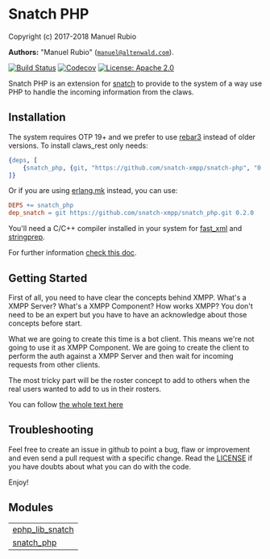 

# Snatch PHP #

Copyright (c) 2017-2018 Manuel Rubio

__Authors:__ "Manuel Rubio" ([`manuel@altenwald.com`](mailto:manuel@altenwald.com)).

[![Build Status](https://img.shields.io/travis/snatch-xmpp/snatch_php/master.svg)](https://travis-ci.org/snatch-xmpp/snatch_php)
[![Codecov](https://img.shields.io/codecov/c/github/snatch-xmpp/snatch_php.svg)](https://codecov.io/gh/snatch-xmpp/snatch_php)
[![License: Apache 2.0](https://img.shields.io/github/license/snatch-xmpp/snatch_php.svg)](https://raw.githubusercontent.com/snatch-xmpp/snatch_php/master/LICENSE)

Snatch PHP is an extension for [snatch](https://github.com/snatch-xmpp/snatch) to provide to the system of a way use PHP to handle the incoming information from the claws.

Installation
------------

The system requires OTP 19+ and we prefer to use [rebar3](http://www.rebar3.org) instead of older versions. To install claws_rest only needs:

```erlang
{deps, [
    {snatch_php, {git, "https://github.com/snatch-xmpp/snatch-php", "0.2.0"}}
]}
```

Or if you are using [erlang.mk](https://erlang.mk) instead, you can use:

```Makefile
DEPS += snatch_php
dep_snatch = git https://github.com/snatch-xmpp/snatch_php.git 0.2.0
```

You'll need a C/C++ compiler installed in your system for [fast_xml](https://github.com/processone/fast_xml) and [stringprep](https://github.com/processone/stringprep).

For further information [check this doc](doc/how-to/snatch_php.md).

Getting Started
---------------

First of all, you need to have clear the concepts behind XMPP. What's a XMPP Server? What's a XMPP Component? How works XMPP? You don't need to be an expert but you have to have an acknowledge about those concepts before start.

What we are going to create this time is a bot client. This means we're not going to use it as XMPP Component. We are going to create the client to perform the auth against a XMPP Server and then wait for incoming requests from other clients.

The most tricky part will be the roster concept to add to others when the real users wanted to add to us in their rosters.

You can follow [the whole text here](https://medium.com/@bosqueviejo/developing-a-bot-using-tdd-on-erlang-without-write-a-single-line-of-code-in-erlang-5278e28b0356)

Troubleshooting
---------------

Feel free to create an issue in github to point a bug, flaw or improvement and even send a pull request with a specific change. Read the [LICENSE](http://github.com/snatch-xmpp/snatch-php/blob/master/doc/LICENSE) if you have doubts about what you can do with the code.

Enjoy!


## Modules ##


<table width="100%" border="0" summary="list of modules">
<tr><td><a href="http://github.com/snatch-xmpp/snatch-php/blob/master/doc/ephp_lib_snatch.md" class="module">ephp_lib_snatch</a></td></tr>
<tr><td><a href="http://github.com/snatch-xmpp/snatch-php/blob/master/doc/snatch_php.md" class="module">snatch_php</a></td></tr></table>

